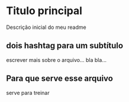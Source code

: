 # Titulo principal 

Descrição inicial do meu readme
## dois hashtag para um subtítulo
escrever mais sobre o arquivo... bla bla...
## Para que serve esse arquivo
serve para treinar 
